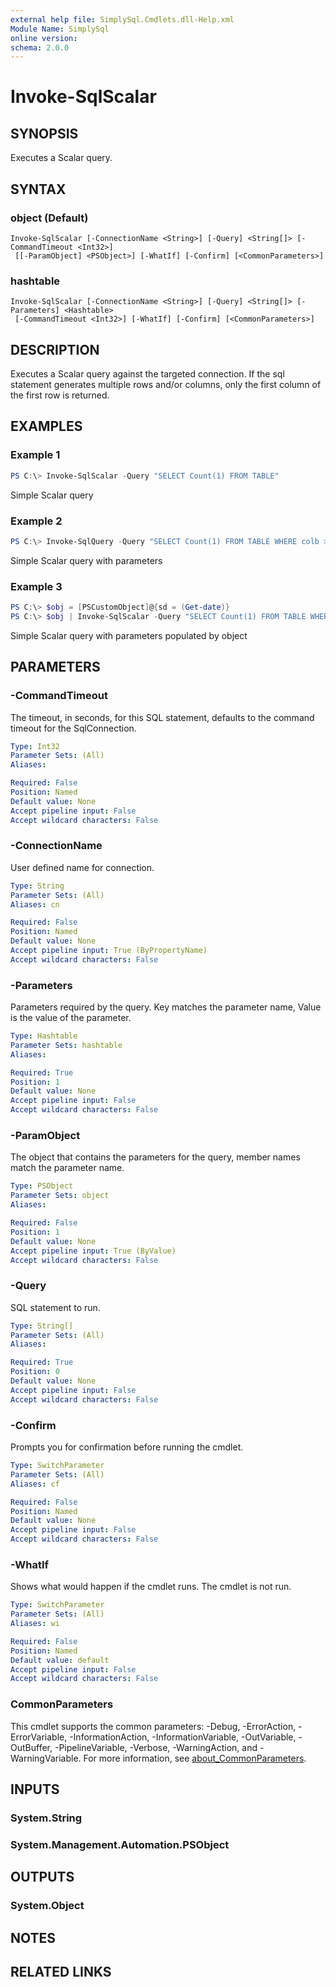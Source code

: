 ```yaml
---
external help file: SimplySql.Cmdlets.dll-Help.xml
Module Name: SimplySql
online version:
schema: 2.0.0
---
```


# Invoke-SqlScalar

## SYNOPSIS
Executes a Scalar query.

## SYNTAX

### object (Default)
```
Invoke-SqlScalar [-ConnectionName <String>] [-Query] <String[]> [-CommandTimeout <Int32>]
 [[-ParamObject] <PSObject>] [-WhatIf] [-Confirm] [<CommonParameters>]
```

### hashtable
```
Invoke-SqlScalar [-ConnectionName <String>] [-Query] <String[]> [-Parameters] <Hashtable>
 [-CommandTimeout <Int32>] [-WhatIf] [-Confirm] [<CommonParameters>]
```

## DESCRIPTION
Executes a Scalar query against the targeted connection.  If the sql statement generates multiple rows and/or columns, only the first column of the first row is returned.

## EXAMPLES

### Example 1
```powershell
PS C:\> Invoke-SqlScalar -Query "SELECT Count(1) FROM TABLE"
```

Simple Scalar query

### Example 2
```powershell
PS C:\> Invoke-SqlQuery -Query "SELECT Count(1) FROM TABLE WHERE colb > @someDate" -Parameters @{someDate = (Get-Date)}
```

Simple Scalar query with parameters

### Example 3
```powershell
PS C:\> $obj = [PSCustomObject]@{sd = (Get-date)}
PS C:\> $obj | Invoke-SqlScalar -Query "SELECT Count(1) FROM TABLE WHERE colb> @sd"
```

Simple Scalar query with parameters populated by object

## PARAMETERS

### -CommandTimeout
The timeout, in seconds, for this SQL statement, defaults to the command timeout for the SqlConnection.

```yaml
Type: Int32
Parameter Sets: (All)
Aliases:

Required: False
Position: Named
Default value: None
Accept pipeline input: False
Accept wildcard characters: False
```

### -ConnectionName
User defined name for connection.

```yaml
Type: String
Parameter Sets: (All)
Aliases: cn

Required: False
Position: Named
Default value: None
Accept pipeline input: True (ByPropertyName)
Accept wildcard characters: False
```

### -Parameters
Parameters required by the query. Key matches the parameter name, Value is the value of the parameter.

```yaml
Type: Hashtable
Parameter Sets: hashtable
Aliases:

Required: True
Position: 1
Default value: None
Accept pipeline input: False
Accept wildcard characters: False
```

### -ParamObject
The object that contains the parameters for the query, member names match the parameter name.

```yaml
Type: PSObject
Parameter Sets: object
Aliases:

Required: False
Position: 1
Default value: None
Accept pipeline input: True (ByValue)
Accept wildcard characters: False
```

### -Query
SQL statement to run.

```yaml
Type: String[]
Parameter Sets: (All)
Aliases:

Required: True
Position: 0
Default value: None
Accept pipeline input: False
Accept wildcard characters: False
```

### -Confirm
Prompts you for confirmation before running the cmdlet.

```yaml
Type: SwitchParameter
Parameter Sets: (All)
Aliases: cf

Required: False
Position: Named
Default value: None
Accept pipeline input: False
Accept wildcard characters: False
```

### -WhatIf
Shows what would happen if the cmdlet runs.
The cmdlet is not run.

```yaml
Type: SwitchParameter
Parameter Sets: (All)
Aliases: wi

Required: False
Position: Named
Default value: default
Accept pipeline input: False
Accept wildcard characters: False
```

### CommonParameters
This cmdlet supports the common parameters: -Debug, -ErrorAction, -ErrorVariable, -InformationAction, -InformationVariable, -OutVariable, -OutBuffer, -PipelineVariable, -Verbose, -WarningAction, and -WarningVariable. For more information, see [about_CommonParameters](http://go.microsoft.com/fwlink/?LinkID=113216).

## INPUTS

### System.String
### System.Management.Automation.PSObject
## OUTPUTS

### System.Object
## NOTES

## RELATED LINKS
